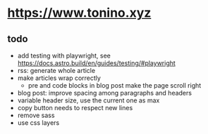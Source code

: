 # <https://www.tonino.xyz>

## todo

- add testing with playwright, see https://docs.astro.build/en/guides/testing/#playwright
- rss: generate whole article
- make articles wrap correctly
  - pre and code blocks in blog post make the page scroll right
- blog post: improve spacing among paragraphs and headers
- variable header size, use the current one as max
- copy button needs to respect new lines
- remove sass
- use css layers
